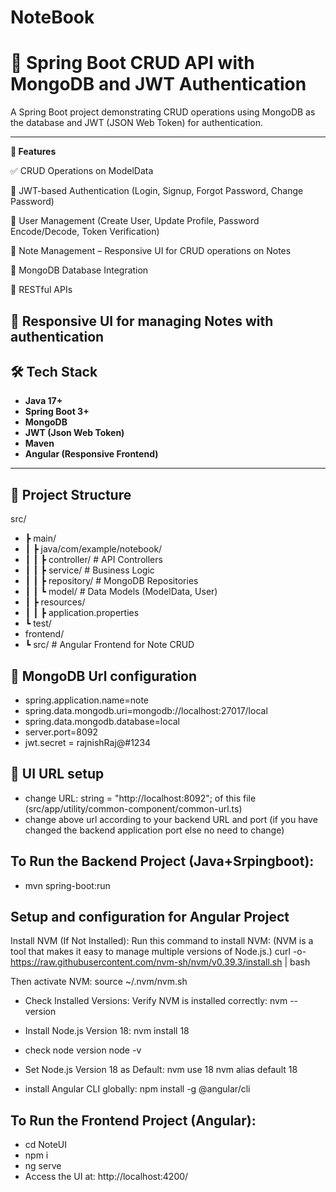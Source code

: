 # NoteBook

# 📒 Spring Boot CRUD API with MongoDB and JWT Authentication

A Spring Boot project demonstrating CRUD operations using MongoDB as the database and JWT (JSON Web Token) for authentication.

---

**🚀 Features**

✅ CRUD Operations on ModelData

🔐 JWT-based Authentication (Login, Signup, Forgot Password, Change Password)

👤 User Management (Create User, Update Profile, Password Encode/Decode, Token Verification)

📝 Note Management – Responsive UI for CRUD operations on Notes

📂 MongoDB Database Integration

📡 RESTful APIs

📱 Responsive UI for managing Notes with authentication
---

## 🛠️ Tech Stack
- **Java 17+**  
- **Spring Boot 3+**  
- **MongoDB**  
- **JWT (Json Web Token)**  
- **Maven**  
- **Angular (Responsive Frontend)**
---

## 📂 Project Structure
src/
 - ┣ main/
 - ┃ ┣ java/com/example/notebook/
 - ┃ ┃ ┣ controller/         # API Controllers
 - ┃ ┃ ┣ service/            # Business Logic
 - ┃ ┃ ┣ repository/         # MongoDB Repositories
 - ┃ ┃ ┗ model/              # Data Models (ModelData, User)
 - ┃ ┣ resources/
 - ┃ ┃ ┣ application.properties
 - ┗ test/
- frontend/
 - ┗ src/                   # Angular Frontend for Note CRUD
## 📂 MongoDB Url configuration
- spring.application.name=note
- spring.data.mongodb.uri=mongodb://localhost:27017/local
- spring.data.mongodb.database=local
- server.port=8092
- jwt.secret = rajnishRaj@#1234

## 📂 UI URL setup
- change URL: string = "http://localhost:8092"; of this file (src/app/utility/common-component/common-url.ts)  
- change above url according to your backend URL and port (if you have changed the backend application port else no need to change)

## To Run the Backend Project (Java+Srpingboot):
- mvn spring-boot:run

## Setup and configuration for Angular Project 

Install NVM (If Not Installed): Run this command to install NVM:
(NVM is a tool that makes it easy to manage multiple versions of Node.js.)
curl -o- https://raw.githubusercontent.com/nvm-sh/nvm/v0.39.3/install.sh | bash

Then activate NVM:
source ~/.nvm/nvm.sh

- Check Installed Versions: Verify NVM is installed correctly:
nvm --version

- Install Node.js Version 18:
nvm install 18

- check node version
node -v

- Set Node.js Version 18 as Default:
nvm use 18
nvm alias default 18

- install Angular CLI globally:
npm install -g @angular/cli


## To Run the Frontend Project (Angular):
- cd NoteUI
- npm i
- ng serve
- Access the UI at: http://localhost:4200/
